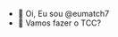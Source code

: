 - 👋 Oi, Eu sou @eumatch7
- 👀 Vamos fazer o TCC?

<!---
eumatch7/eumatch7 is a ✨ special ✨ repository because its `README.md` (this file) appears on your GitHub profile.
You can click the Preview link to take a look at your changes.
--->
